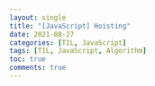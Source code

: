 ```yaml
---
layout: single
title: "[JavaScript] Hoisting"
date: 2021-08-27
categories: [TIL, JavaScript]
tags: [TIL, JavaScript, Algorithm]
toc: true
comments: true
---
```


